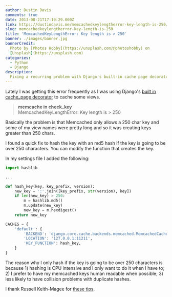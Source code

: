 ```yaml
---
author: Dustin Davis
comments: true
date: 2013-08-21T17:19:29.000Z
link: https://dustindavis.me/memcachedkeylengtherror-key-length-is-250/
slug: memcachedkeylengtherror-key-length-is-250
title: 'MemcachedKeyLengthError: Key length is > 250'
banner: ./images/banner.jpg
bannerCredit:
  Photo by [Photos Hobby](https://unsplash.com/@photoshobby) on
  [Unsplash](https://unsplash.com)
categories:
  - Python
  - Django
description:
  Fixing a recurring problem with Django's built-in cache page decorator
---
```


Lately I was getting this error frequently as I was using Django's
[built in cache_page decorator](https://docs.djangoproject.com/en/dev/topics/cache/#the-per-view-cache)
to cache some views.

> **memcache in check_key**  
> MemcachedKeyLengthError: Key length is > 250

Basically the problem is that Memcached only allows a 250 char key and some of
my view names were pretty long and so it was creating keys greater than 250
chars.

I found a quick fix to hash the key with an md5 hash if the key is going to be
over 250 characters. You can modify the function that creates the key.

In my settings file I added the following:

```python
import hashlib

...

def hash_key(key, key_prefix, version):
    new_key = ':'.join([key_prefix, str(version), key])
    if len(new_key) > 250:
        m = hashlib.md5()
        m.update(new_key)
        new_key = m.hexdigest()
    return new_key

CACHES = {
    'default': {
        'BACKEND': 'django.core.cache.backends.memcached.MemcachedCache',
        'LOCATION': '127.0.0.1:11211',
        'KEY_FUNCTION': hash_key,
    }
}
```

The reason why I only hash if the key is going to be over 250 characters is
because 1) hashing is CPU intensive and I only want to do it when I have to; 2)
I prefer to have my memcached keys human readable when possible; 3) less likely
to have collision problems with duplicate hashes.

I thank Russell Keith-Magee for
[these tips](http://python.6.x6.nabble.com/memcached-Errors-and-Solution-please-provide-comments-tp214992p215004.html).
